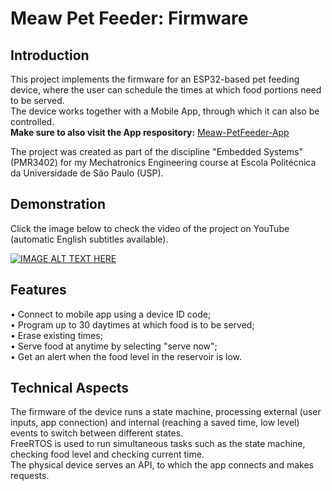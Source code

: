 # Meaw Pet Feeder: Firmware

## Introduction

This project implements the firmware for an ESP32-based pet feeding device, where the user can schedule the times at which food portions need to be served. <br>
The device works together with a Mobile App, through which it can also be controlled. <br>
**Make sure to also visit the App respository:** [Meaw-PetFeeder-App](https://github.com/MatheusCavini/Meaw-PetFeeder-App)

The project was created as part of the discipline "Embedded Systems" (PMR3402) for my Mechatronics Engineering course at Escola Politécnica da Universidade de São Paulo (USP).

## Demonstration

Click the image below to check the video of the project on YouTube (automatic English subtitles available).

[![IMAGE ALT TEXT HERE](https://img.youtube.com/vi/Ps0keci-ifc/0.jpg)](https://www.youtube.com/watch?v=Ps0keci-ifc)


## Features
• Connect to mobile app using a device ID code; <br>
• Program up to 30 daytimes at which food is to be served; <br>
• Erase existing times; <br>
• Serve food at anytime by selecting "serve now";<br>
• Get an alert when the food level in the reservoir is low.

## Technical Aspects
The firmware of the device runs a state machine, processing external (user inputs, app connection) and internal (reaching a saved time, low level) events to switch between different states.<br>
FreeRTOS is used to run simultaneous tasks such as the state machine, checking food level and checking current time.<br>
The physical device serves an API, to which the app connects and makes requests. <br>
